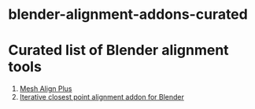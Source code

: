 # blender-alignment-addons-curated

# Curated list of Blender alignment tools

1. [Mesh Align Plus](https://github.com/egtwobits/mesh_mesh_align_plus)
2. [Iterative closest point alignment addon for Blender](https://github.com/patmo141/object_alignment)
